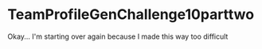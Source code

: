 # TeamProfileGenChallenge10parttwo
Okay... I'm starting over again because I made this way too difficult
